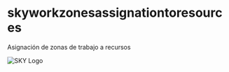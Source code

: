 # skyworkzonesassignationtoresources
Asignación de zonas de trabajo a recursos

![SKY Logo](https://www.numeros01800.com.mx/wp-content/uploads/2018/02/atencion-a-clientes-sky-mexico-telefono-01800-573x400.jpg)


